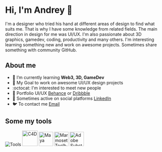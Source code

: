 # Hi, I'm Andrey 👋
I'm a designer who tried his hand at different areas of design to find what suits me. That is why I have some knowledge from related fields. The main direction in design for me was UI/UX. I'm also passionate about 3D graphics, gamedev, coding, productivity and many others. I'm interesting learning something new and work on awesome projects. Sometimes share something with community GitHub.

## About me
- 🌳 I’m currently learning **Web3, 3D, GameDev** 
- 🎯 My Goal to work on awesome UI/UX design projects
- :octocat: I'm interested to meet new people
- 🎨 Portfolio UI/UX [Behance](https://www.behance.net/aai210) or [Dribbble](http://dribbble.com/aai210)
- 💬 Sometimes active on social platforms [LinkedIn](https://linkedin.com/in/aai210)
- 🐦 To contact me [Email](mailto:aart7f@gmail.com)

<div align="Left">
  <h2> <strong> Some my tools </strong></h2>
  <img src="https://skillicons.dev/icons?i=figma,ps,ae,ai,vscode,unreal,html,css,js,blender,notion" alt="Tools"> 
  <img src="https://upload.wikimedia.org/wikipedia/en/d/d8/C4D_Logo.png" width="50" height="50" alt="C4D"> 
  <img src="https://damassets.autodesk.net/content/dam/autodesk/www/product-imagery/badge-75x75/simplified-badges/maya-2023-simplified-badge-75x75.png" width="46" height="46" alt="Maya"> 
  <img src="https://www.adobe.com/content/dam/cc/icons/pt_appicon_256.svg" width="46" height="46" alt="Marmoset Toolbag"> 
  <img src="https://marmoset.co/wp-content/uploads/2020/12/logo_simple_dark128.png" width="46" height="46" alt="Adobe Substance 3D Painter"> 
  <br></div>
 

<!--
**aai210/aai210** is a ✨ _special_ ✨ repository because its `README.md` (this file) appears on your GitHub profile.

Here are some ideas to get you started:

- 🔭 I’m currently working on ...
- 🌱 I’m currently learning ...
- 👯 I’m looking to collaborate on ...
- 🤔 I’m looking for help with ...
- 💬 Ask me about ...
- 📫 How to reach me: ...
- 😄 Pronouns: ...
- ⚡ Fun fact: ...
-->
